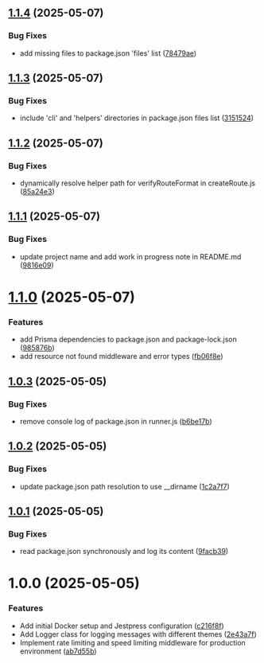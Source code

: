 ## [1.1.4](https://github.com/satilpereira/jestpress/compare/v1.1.3...v1.1.4) (2025-05-07)


### Bug Fixes

* add missing files to package.json 'files' list ([78479ae](https://github.com/satilpereira/jestpress/commit/78479ae7ee0b5e68621f047bfd0fba52158f2231))

## [1.1.3](https://github.com/satilpereira/jestpress/compare/v1.1.2...v1.1.3) (2025-05-07)


### Bug Fixes

* include 'cli' and 'helpers' directories in package.json files list ([3151524](https://github.com/satilpereira/jestpress/commit/3151524eb1d787f3de33a1fa1e3fe8e34296d589))

## [1.1.2](https://github.com/satilpereira/jestpress/compare/v1.1.1...v1.1.2) (2025-05-07)


### Bug Fixes

* dynamically resolve helper path for verifyRouteFormat in createRoute.js ([85a24e3](https://github.com/satilpereira/jestpress/commit/85a24e3d7579499804fac8856d7eb30bbc01a70d))

## [1.1.1](https://github.com/satilpereira/jestpress/compare/v1.1.0...v1.1.1) (2025-05-07)


### Bug Fixes

* update project name and add work in progress note in README.md ([9816e09](https://github.com/satilpereira/jestpress/commit/9816e093b9d985739a4ca3106eee1a6d65a3c1c6))

# [1.1.0](https://github.com/satilpereira/jestpress/compare/v1.0.3...v1.1.0) (2025-05-07)


### Features

* add Prisma dependencies to package.json and package-lock.json ([985876b](https://github.com/satilpereira/jestpress/commit/985876b036e9f9711cbd460419f283cdfcc1971c))
* add resource not found middleware and error types ([fb06f8e](https://github.com/satilpereira/jestpress/commit/fb06f8e05c76d54957f075e25918c46a4fdf2388))

## [1.0.3](https://github.com/satilpereira/jestpress/compare/v1.0.2...v1.0.3) (2025-05-05)


### Bug Fixes

* remove console log of package.json in runner.js ([b6be17b](https://github.com/satilpereira/jestpress/commit/b6be17b533f7e97bd0f968426f240eb1d389dd3c))

## [1.0.2](https://github.com/satilpereira/jestpress/compare/v1.0.1...v1.0.2) (2025-05-05)


### Bug Fixes

* update package.json path resolution to use __dirname ([1c2a7f7](https://github.com/satilpereira/jestpress/commit/1c2a7f7806e7d195e12b0614c381650c9ac65842))

## [1.0.1](https://github.com/satilpereira/jestpress/compare/v1.0.0...v1.0.1) (2025-05-05)


### Bug Fixes

* read package.json synchronously and log its content ([9facb39](https://github.com/satilpereira/jestpress/commit/9facb39387cb8ad0c8f94922793e2ff9ff77bf26))

# 1.0.0 (2025-05-05)


### Features

* Add initial Docker setup and Jestpress configuration ([c216f8f](https://github.com/satilpereira/jestpress/commit/c216f8fe03f956e4620bf1411bc48361fa1eb676))
* Add Logger class for logging messages with different themes ([2e43a7f](https://github.com/satilpereira/jestpress/commit/2e43a7fa20bcd60f494cdac01b86e462c27eedee))
* Implement rate limiting and speed limiting middleware for production environment ([ab7d55b](https://github.com/satilpereira/jestpress/commit/ab7d55b4c15acf5b653af31ac54509af2b07ba68))
